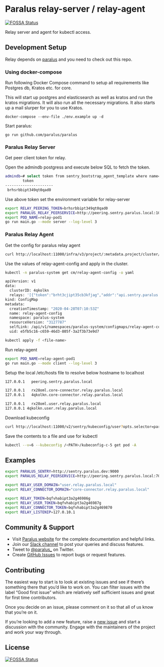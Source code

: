# Paralus relay-server / relay-agent
[![FOSSA Status](https://app.fossa.com/api/projects/git%2Bgithub.com%2Fparalus%2Frelay.svg?type=shield)](https://app.fossa.com/projects/git%2Bgithub.com%2Fparalus%2Frelay?ref=badge_shield)


Relay server and agent for kubectl access.

## Development Setup

Relay depends on [paralus](https://github.com/paralus/paralus) and you need to check out this repo.

### Using docker-compose

Run following Docker Compose command to setup all requirements like Postgres db, Kratos etc. for core.

This will start up postgres and elasticsearch as well as kratos and run the kratos migrations. It will also run all the necessary migrations. It also starts up a mail slurper for you to use Kratos.

  `docker-compose --env-file ./env.example up -d`

Start paralus:

  `go run github.com/paralus/paralus`

### Paralus Relay Server

Get peer client token for relay.

Open the admindb postgress and execute below SQL to fetch the token.

```bash
admindb=# select token from sentry_bootstrap_agent_template where name='paralus-sentry-peering-client';
        token         
----------------------
 brhsrbbipt349qt0qad0

```

Use above token set the environment variable for relay-server

```bash
export RELAY_PEERING_TOKEN=brhsrbbipt349qt0qad0
export PARALUS_RELAY_PEERSERVICE=http://peering.sentry.paralus.local:10001 
export POD_NAME=relay-pod1
go run main.go --mode server --log-level 3
```

### Paralus Relay Agent

Get the config for paralus relay agent

```bash
curl http://localhost:11000/infra/v3/project/:metadata.project/cluster/:metadata.name/download
```

Use the values of relay-agent-config and apply in the cluster.

```bash
kubectl -n paralus-system get cm/relay-agent-config -o yaml

apiVersion: v1
data:
  clusterID: 4qkolkn
  relays: '[{"token":"brht3cjipt35cb3kfjag","addr":"api.sentry.paralus.local:11000","endpoint":"*.core-connector.relay.paralus.local:443","name":"paralus-core-relay-agent","templateToken":"brhsrbbipt349qt0qae0"}]'
kind: ConfigMap
metadata:
  creationTimestamp: "2020-04-28T07:10:53Z"
  name: relay-agent-config
  namespace: paralus-system
  resourceVersion: "3127787"
  selfLink: /api/v1/namespaces/paralus-system/configmaps/relay-agent-config
  uid: e5fb5c16-c659-46d3-805f-3a2f3b73e9d7
```

```bash
kubectl apply -f <file-name>
```

Run relay-agent

```bash
export POD_NAME=relay-agent-pod1
go run main.go --mode client --log-level 3
```

Setup the local /etc/hosts file to resolve below hostname to localhost

```bash
127.0.0.1	peering.sentry.paralus.local

127.0.0.1	rx28oml.core-connector.relay.paralus.local
127.0.0.1	4qkolkn.core-connector.relay.paralus.local

127.0.0.1	rx28oml.user.relay.paralus.local
127.0.0.1 4qkolkn.user.relay.paralus.local
```

Download kubeconfig

```bash
curl http://localhost:11000/v2/sentry/kubeconfig/user?opts.selector=paralus.dev/clusterName=c-4
```

Save the contents to a file and use for kubectl

```bash
kubectl --v=6 --kubeconfig /<PATH>/kubeconfig-c-5 get pod -A
```

## Examples

```bash
export PARALUS_SENTRY=http://sentry.paralus.dev:9000
export PARALUS_RELAY_PEERSERVICE=http://peering.sentry.paralus.local:7001

export RELAY_USER_DOMAIN="user.relay.paralus.local"
export RELAY_CONNECTOR_DOMAIN="core-connector.relay.paralus.local"

export RELAY_TOKEN=bqfvhabipt3a2g46986g
export RELAY_USER_TOKEN=bqfvhabipt3a2g46987g
export RELAY_CONNECTOR_TOKEN=bqfvhabipt3a2g469870
export RELAY_LISTENIP=127.0.10.1
```

## Community & Support

- Visit [Paralus website](https://paralus.io) for the complete documentation and helpful links.
- Join our [Slack channel](https://join.slack.com/t/paralus/shared_invite/zt-1a9x6y729-ySmAq~I3tjclEG7nDoXB0A) to post your queries and discuss features.
- Tweet to [@paralus_](https://twitter.com/paralus_/) on Twitter.
- Create [GitHub Issues](https://github.com/paralus/relay/issues) to report bugs or request features.

## Contributing

The easiest way to start is to look at existing issues and see if there’s something there that you’d like to work on. You can filter issues with the label “Good first issue” which are relatively self sufficient issues and great for first time contributors.

Once you decide on an issue, please comment on it so that all of us know that you’re on it.

If you’re looking to add a new feature, raise a [new issue](https://github.com/paralus/relay/issues) and start a discussion with the community. Engage with the maintainers of the project and work your way through.


## License
[![FOSSA Status](https://app.fossa.com/api/projects/git%2Bgithub.com%2Fparalus%2Frelay.svg?type=large)](https://app.fossa.com/projects/git%2Bgithub.com%2Fparalus%2Frelay?ref=badge_large)